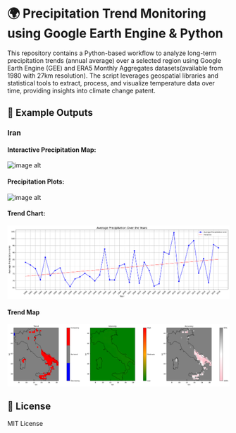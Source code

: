 # 🌍 Precipitation Trend Monitoring using Google Earth Engine & Python
This repository contains a Python-based workflow to analyze long-term precipitation trends (annual average) over a selected region using Google Earth Engine (GEE) and ERA5 Monthly Aggregates datasets(available from 1980 with 27km resolution). The script leverages geospatial libraries and statistical tools to extract, process, and visualize temperature data over time, providing insights into climate change patent.



## 📸 Example Outputs

### Iran

#### Interactive Precipitation Map:
![image alt](https://github.com/SaeidDaliriSusefi/Precipitation-Trend-Monitoring/blob/dec3dd632151db0f2de971cb55639292a9f96074/Images/Interactive%20Map.PNG)




#### Precipitation Plots:
![image alt](https://github.com/SaeidDaliriSusefi/Precipitation-Trend-Monitoring/blob/d3e6f529dbb83ad6c5ab67bbbf687ab1a27cfb0b/Images/Plots.png)


#### Trend Chart:
![image alt](https://github.com/SaeidDaliriSusefi/Precipitation-Monitoring/blob/ed7e53725cec5d48518939a88ff744f6e209f623/Images/PrecipitationTrend_Chart.png)


#### Trend Map
![image alt](https://github.com/SaeidDaliriSusefi/Precipitation-Monitoring/blob/baadddd39178d11032405b80cd59cfaa3f1b51b3/Images/PrecipitationTrend_Plot.png)





## 📜 License
MIT License



